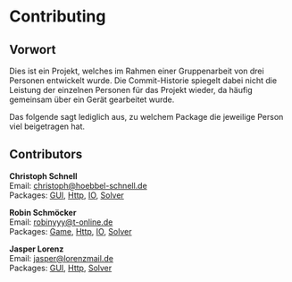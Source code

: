 # Contributing


## Vorwort
Dies ist ein Projekt, welches im Rahmen einer Gruppenarbeit von drei Personen entwickelt wurde. Die Commit-Historie spiegelt dabei nicht die Leistung der einzelnen Personen für das Projekt wieder,
da häufig gemeinsam über ein Gerät gearbeitet wurde.  

Das folgende sagt lediglich aus, zu welchem Package die jeweilige Person viel beigetragen hat.


## Contributors
**Christoph Schnell**  
Email: christoph@hoebbel-schnell.de  
Packages: [GUI](./src/main/java/app/gui), [Http](./src/main/java/app/http), [IO](./src/main/java/app/io), [Solver](./src/main/java/app/solver)


**Robin Schmöcker**  
Email: robinyyy@t-online.de  
Packages: [Game](./src/main/java/app/game), [Http](./src/main/java/app/http), [IO](./src/main/java/app/io), [Solver](./src/main/java/app/solver)


**Jasper Lorenz**  
Email: jasper@lorenzmail.de  
Packages: [GUI](./src/main/java/app/gui), [Http](./src/main/java/app/http), [Solver](./src/main/java/app/solver) 
